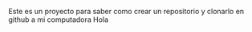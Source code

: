 Este es un proyecto para saber como crear un repositorio y clonarlo en github a mi computadora
Hola
